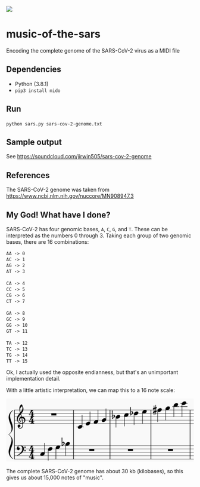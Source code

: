 ![](https://github.com/JeffIrwin/music-of-the-sars/workflows/CI/badge.svg)

# music-of-the-sars
Encoding the complete genome of the SARS-CoV-2 virus as a MIDI file

## Dependencies
- Python (3.8.1)
- `pip3 install mido`

## Run
`python sars.py sars-cov-2-genome.txt`

## Sample output
See https://soundcloud.com/jirwin505/sars-cov-2-genome

## References
The SARS-CoV-2 genome was taken from https://www.ncbi.nlm.nih.gov/nuccore/MN908947.3

## My God!  What have I done?
SARS-CoV-2 has four genomic bases, `A`, `C`, `G`, and `T`.  These can be interpreted as the numbers 0 through 3.  Taking each group of two genomic bases, there are 16 combinations:

```
AA -> 0
AC -> 1
AG -> 2
AT -> 3

CA -> 4
CC -> 5
CG -> 6
CT -> 7

GA -> 8
GC -> 9
GG -> 10
GT -> 11

TA -> 12
TC -> 13
TG -> 14
TT -> 15
```

Ok, I actually used the opposite endianness, but that's an unimportant implementation detail.

With a little artistic interpretation, we can map this to a 16 note scale:

![Image of a scale with sixteen notes](https://raw.githubusercontent.com/JeffIrwin/music-of-the-sars/master/doc/scale.PNG)

The complete SARS-CoV-2 genome has about 30 kb (kilobases), so this gives us about 15,000 notes of "music".
